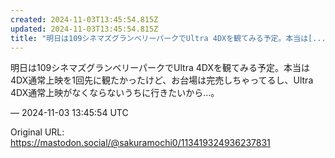 ```yaml
---
created: 2024-11-03T13:45:54.815Z
updated: 2024-11-03T13:45:54.815Z
title: "明日は109シネマズグランベリーパークでUltra 4DXを観てみる予定。本当は[...]"
---
```


<p>明日は109シネマズグランベリーパークでUltra 4DXを観てみる予定。本当は4DX通常上映を1回先に観たかったけど、お台場は完売しちゃってるし、Ultra 4DX通常上映がなくならないうちに行きたいから…。</p>

&mdash; 2024-11-03 13:45:54 UTC

Original URL: https://mastodon.social/@sakuramochi0/113419324936237831
